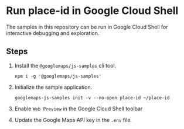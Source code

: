 # Run place-id in Google Cloud Shell

The samples in this repository can be run in Google Cloud Shell for interactive debugging and exploration.

## Steps

1. Install the `@googlemaps/js-samples` cli tool.

    ```
    npm i -g '@googlemaps/js-samples'
    ```
1. Initialize the sample application. 
    ```
    googlemaps-js-samples init -v --no-open place-id ~/place-id
    ```
1. Enable `Web Preview` in the Google Cloud Shell toolbar
1. Update the Google Maps API key in the `.env` file.
